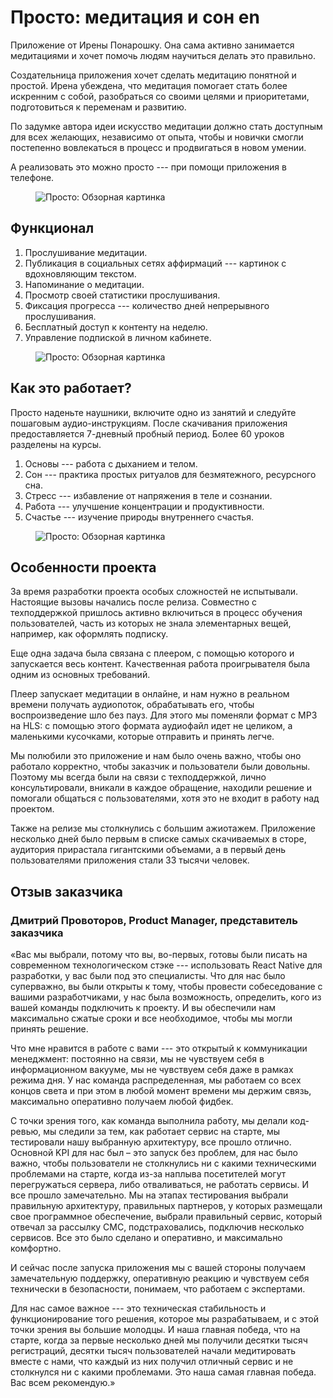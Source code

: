 # Просто: медитация и сон en

Приложение от Ирены Понарошку. Она сама активно занимается медитациями и хочет помочь людям научиться делать это правильно.

Создательница приложения хочет сделать медитацию понятной и простой. Ирена убеждена, что медитация помогает стать более искренним с собой, разобраться со своими целями и приоритетами, подготовиться к переменам и развитию.

По задумке автора идеи искусство медитации должно стать доступным для всех желающих, независимо от опыта, чтобы и новички смогли постепенно вовлекаться в процесс и продвигаться в новом умении.

А реализовать это можно просто --- при помощи приложения в телефоне.

<figure>
    <img src="{{ site.baseurl }}/assets/img/projects/prosto/prosto-1-overview.png" alt="Просто: Обзорная картинка"/>
</figure>

## Функционал

1. Прослушивание медитации.
1. Публикация в социальных сетях  аффирмаций --- картинок с вдохновляющим текстом.
1. Напоминание о медитации.
1. Просмотр своей статистики прослушивания.
1. Фиксация прогресса --- количество дней непрерывного прослушивания.
1. Бесплатный доступ к контенту на неделю.
1. Управление подпиской в личном кабинете.

<figure>
    <img src="{{ site.baseurl }}/assets/img/projects/prosto/prosto-2-app.png" alt="Просто: Обзорная картинка"/>
</figure>

## Как это работает?

Просто наденьте наушники, включите одно из занятий и следуйте пошаговым аудио-инструкциям.
После скачивания приложения предоставляется 7-дневный пробный период.
Более 60 уроков разделены на курсы.

1. Основы --- работа с дыханием и телом.
1. Сон --- практика простых ритуалов для безмятежного, ресурсного сна.
1. Стресс --- избавление от напряжения в теле и сознании.
1. Работа --- улучшение концентрации и продуктивности.
1. Счастье --- изучение природы внутреннего счастья.

<figure>
    <img src="{{ site.baseurl }}/assets/img/projects/prosto/prosto-3-healthy-dreaming.png" alt="Просто: Обзорная картинка"/>
</figure>

## Особенности проекта

За время разработки проекта особых сложностей не испытывали. Настоящие вызовы начались после релиза. Совместно с техподдержкой пришлось активно включиться в процесс обучения пользователей, часть из которых не знала элементарных вещей, например, как оформлять подписку.

Еще одна задача была связана с плеером, с помощью которого и запускается весь контент. Качественная работа проигрывателя была одним из основных требований.

Плеер запускает медитации в онлайне, и нам нужно в реальном времени получать аудиопоток, обрабатывать его, чтобы воспроизведение шло без пауз. Для этого мы поменяли формат с MP3 на HLS: с помощью этого формата аудиофайл идет не целиком, а маленькими кусочками, которые отправить и принять легче.

Мы полюбили это приложение и нам было очень важно, чтобы оно работало корректно, чтобы заказчик и пользователи были довольны. Поэтому мы всегда были на связи с техподдержкой, лично консультировали, вникали в каждое обращение, находили решение и помогали общаться с пользователями, хотя это не входит в работу над проектом.

Также на релизе мы столкнулись с большим ажиотажем. Приложение несколько дней было первым в списке самых скачиваемых в сторе, аудитория прирастала гигантскими объемами, а в первый день пользователями приложения стали 33 тысячи человек.

## Отзыв заказчика

### Дмитрий Провоторов, Product Manager, представитель заказчика

«Вас мы выбрали, потому что вы, во-первых, готовы были писать на современном технологическом стэке --- использовать React Native для разработки, у вас были под это специалисты. Что для нас было суперважно, вы были открыты к тому, чтобы провести собеседование с вашими разработчиками, у нас была возможность, определить, кого из вашей команды подключить к проекту. И вы обеспечили нам максимально сжатые сроки и все необходимое, чтобы мы могли принять решение.

Что мне нравится в работе с вами --- это открытый к коммуникации менеджмент: постоянно на связи, мы не чувствуем себя в информационном вакууме, мы не чувствуем себя даже в рамках режима дня. У нас команда распределенная, мы работаем со всех концов света и при этом в любой момент времени мы держим связь, максимально оперативно получаем любой фидбек.

С точки зрения того, как команда выполнила работу, мы делали код-ревью, мы следили за тем, как работает сервис на старте, мы тестировали нашу выбранную архитектуру, все прошло отлично. Основной KPI для нас был – это запуск без проблем, для нас было важно, чтобы пользователи не столкнулись ни с какими техническими проблемами на старте, когда из-за наплыва посетителей могут перегружаться сервера, либо отваливаться, не работать сервисы. И все прошло замечательно. Мы на этапах тестирования выбрали правильную архитектуру, правильных партнеров, у которых размещали свое программное обеспечение, выбрали правильный сервис, который отвечал за рассылку СМС, подстраховались, подключив несколько сервисов. Все это было сделано и оперативно, и максимально комфортно.

И сейчас после запуска приложения мы с вашей стороны получаем замечательную поддержку, оперативную реакцию и чувствуем себя технически в безопасности, понимаем, что работаем с экспертами.

Для нас самое важное --- это техническая стабильность и функционирование того решения, которое мы разрабатываем, и с этой точки зрения вы большие молодцы. И наша главная победа, что на старте, когда за первые несколько дней мы получили десятки тысяч регистраций, десятки тысяч пользователей начали медитировать вместе с нами, что каждый из них получил отличный сервис и не столкнулся ни с какими проблемами. Это наша самая главная победа. Вас всем рекомендую.»

